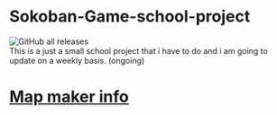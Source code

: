 # Sokoban-Game-school-project
![GitHub all releases](https://img.shields.io/github/downloads/WachsamesWiesel/Sokoban-Game-school-project/total?style=flat-square)\
This is a just a small school project that i have to do and i am going to update on a weekly basis. (ongoing)

# [Map maker info](MapMakerInfo.md)
